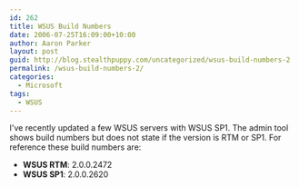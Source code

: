 ```yaml
---
id: 262
title: WSUS Build Numbers
date: 2006-07-25T16:09:00+10:00
author: Aaron Parker
layout: post
guid: http://blog.stealthpuppy.com/uncategorized/wsus-build-numbers-2
permalink: /wsus-build-numbers-2/
categories:
  - Microsoft
tags:
  - WSUS
---
```

I've recently updated a few WSUS servers with WSUS SP1. The admin tool shows build numbers but does not state if the version is RTM or SP1. For reference these build numbers are:

  * **WSUS RTM**: 2.0.0.2472
  * **WSUS SP1**: 2.0.0.2620